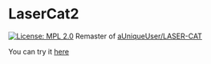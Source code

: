 # LaserCat2
[![License: MPL 2.0](https://img.shields.io/badge/License-MPL%202.0-brightgreen.svg)](https://opensource.org/licenses/MPL-2.0)
Remaster of [aUniqueUser/LASER-CAT](https://github.com/aUniqueUser/LASER-CAT)

You can try it [here](https://www.freebordspot.com/lasercat2/)
